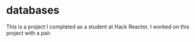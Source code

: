 # databases

This is a project I completed as a student at Hack Reactor. I worked on this project with a pair.
